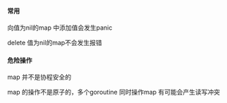 

#### 常用
向值为nil的map 中添加值会发生panic

delete 值为nil的map不会发生报错

#### 危险操作

map 并不是协程安全的  

map 的操作不是原子的，多个goroutine 同时操作map 有可能会产生读写冲突
